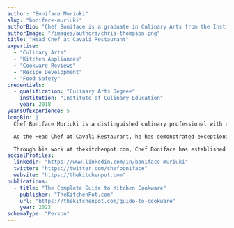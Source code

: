 ```yaml
---
author: "Boniface Muriuki"
slug: "boniface-muriuki"
authorBio: "Chef Boniface is a graduate in Culinary Arts from the Institute of Culinary Education, New York. He has worked in several restaurants and is currently the Head Chef at Cavali Restaurant. He has excelled in developing unique recipes and influencing the menu at the restaurant. He prides himself in sharing his knowledge at thekitchenpot.com where he writes about the best cookware for various recipes."
authorImage: "/images/authors/chris-thompson.png"
title: "Head Chef at Cavali Restaurant"
expertise:
  - "Culinary Arts"
  - "Kitchen Appliances"
  - "Cookware Reviews"
  - "Recipe Development"
  - "Food Safety"
credentials:
  - qualification: "Culinary Arts Degree"
    institution: "Institute of Culinary Education"
    year: 2018
yearsOfExperience: 5
longBio: |
  Chef Boniface Muriuki is a distinguished culinary professional with extensive experience in both restaurant kitchens and cookware evaluation. After graduating from the Institute of Culinary Education in New York, he has dedicated his career to mastering the art of cooking while sharing his knowledge about kitchen equipment and cooking techniques.

  As the Head Chef at Cavali Restaurant, he has demonstrated exceptional skills in menu development and kitchen management. His expertise extends beyond traditional cooking to include detailed knowledge of kitchen equipment, cookware, and their practical applications in both professional and home kitchens.

  Through his work at thekitchenpot.com, Chef Boniface has established himself as an authority in cookware reviews and kitchen equipment analysis. His articles combine practical experience with technical knowledge, helping readers make informed decisions about their kitchen investments.
socialProfiles:
  linkedin: "https://www.linkedin.com/in/boniface-muriuki"
  twitter: "https://twitter.com/chefboniface"
  website: "https://thekitchenpot.com"
publications:
  - title: "The Complete Guide to Kitchen Cookware"
    publisher: "TheKitchenPot.com"
    url: "https://thekitchenpot.com/guide-to-cookware"
    year: 2023
schemaType: "Person"
---
```

